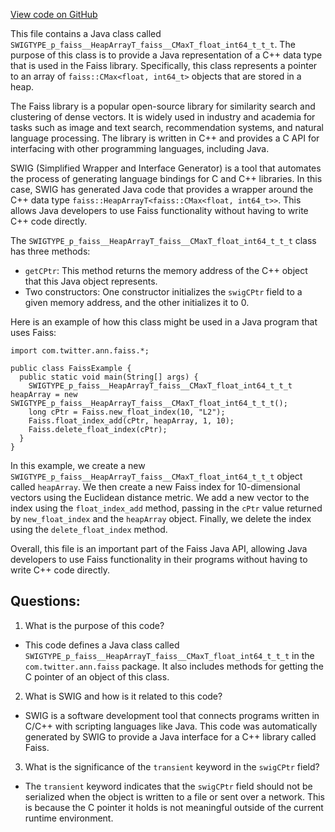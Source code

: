 [View code on GitHub](https://github.com/misbahsy/the-algorithm/ann/src/main/java/com/twitter/ann/faiss/swig/SWIGTYPE_p_faiss__HeapArrayT_faiss__CMaxT_float_int64_t_t_t.java)

This file contains a Java class called `SWIGTYPE_p_faiss__HeapArrayT_faiss__CMaxT_float_int64_t_t_t`. The purpose of this class is to provide a Java representation of a C++ data type that is used in the Faiss library. Specifically, this class represents a pointer to an array of `faiss::CMax<float, int64_t>` objects that are stored in a heap. 

The Faiss library is a popular open-source library for similarity search and clustering of dense vectors. It is widely used in industry and academia for tasks such as image and text search, recommendation systems, and natural language processing. The library is written in C++ and provides a C API for interfacing with other programming languages, including Java. 

SWIG (Simplified Wrapper and Interface Generator) is a tool that automates the process of generating language bindings for C and C++ libraries. In this case, SWIG has generated Java code that provides a wrapper around the C++ data type `faiss::HeapArrayT<faiss::CMax<float, int64_t>>`. This allows Java developers to use Faiss functionality without having to write C++ code directly. 

The `SWIGTYPE_p_faiss__HeapArrayT_faiss__CMaxT_float_int64_t_t_t` class has three methods: 

- `getCPtr`: This method returns the memory address of the C++ object that this Java object represents. 
- Two constructors: One constructor initializes the `swigCPtr` field to a given memory address, and the other initializes it to 0. 

Here is an example of how this class might be used in a Java program that uses Faiss: 

```
import com.twitter.ann.faiss.*;

public class FaissExample {
  public static void main(String[] args) {
    SWIGTYPE_p_faiss__HeapArrayT_faiss__CMaxT_float_int64_t_t_t heapArray = new SWIGTYPE_p_faiss__HeapArrayT_faiss__CMaxT_float_int64_t_t_t();
    long cPtr = Faiss.new_float_index(10, "L2");
    Faiss.float_index_add(cPtr, heapArray, 1, 10);
    Faiss.delete_float_index(cPtr);
  }
}
```

In this example, we create a new `SWIGTYPE_p_faiss__HeapArrayT_faiss__CMaxT_float_int64_t_t_t` object called `heapArray`. We then create a new Faiss index for 10-dimensional vectors using the Euclidean distance metric. We add a new vector to the index using the `float_index_add` method, passing in the `cPtr` value returned by `new_float_index` and the `heapArray` object. Finally, we delete the index using the `delete_float_index` method. 

Overall, this file is an important part of the Faiss Java API, allowing Java developers to use Faiss functionality in their programs without having to write C++ code directly.
## Questions: 
 1. What is the purpose of this code?
- This code defines a Java class called `SWIGTYPE_p_faiss__HeapArrayT_faiss__CMaxT_float_int64_t_t_t` in the `com.twitter.ann.faiss` package. It also includes methods for getting the C pointer of an object of this class.

2. What is SWIG and how is it related to this code?
- SWIG is a software development tool that connects programs written in C/C++ with scripting languages like Java. This code was automatically generated by SWIG to provide a Java interface for a C++ library called Faiss.

3. What is the significance of the `transient` keyword in the `swigCPtr` field?
- The `transient` keyword indicates that the `swigCPtr` field should not be serialized when the object is written to a file or sent over a network. This is because the C pointer it holds is not meaningful outside of the current runtime environment.